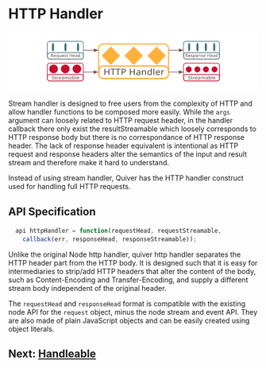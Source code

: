 # HTTP Handler

![HTTP handler](figures/http-handler-1.png)

Stream handler is designed to free users from the complexity of HTTP and allow handler functions to be composed more easily. While the `args` argument can loosely related to HTTP request header, in the handler callback there only exist the resultStreamable which loosely corresponds to HTTP response body but there is no correspondance of HTTP response header. The lack of response header equivalent is intentional as HTTP request and response headers alter the semantics of the input and result stream and therefore make it hard to understand.

Instead of using stream handler, Quiver has the HTTP handler construct used for handling full HTTP requests.

## API Specification

```javascript
  api httpHandler = function(requestHead, requestStreamable, 
    callback(err, responseHead, responseStreamable));
```

Unlike the original Node http handler, quiver http handler separates the HTTP header part from the HTTP body. It is designed such that it is easy for intermediaries to strip/add HTTP headers that alter the content of the body, such as Content-Encoding and Transfer-Encoding, and supply a different stream body independent of the original header.

The `requestHead` and `responseHead` format is compatible with the existing node API for the `request` object, minus the node stream and event API. They are also made of plain JavaScript objects and can be easily created using object literals.

## Next: [Handleable](06-handleable.md)